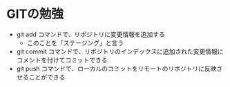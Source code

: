 # GITの勉強
- git add コマンドで、リポジトリに変更情報を追加する
    - このことを「ステージング」と言う
- git commit コマンドで、リポジトリのインデックスに追加された変更情報にコメントを付けてコミットできる
- git push コマンドで、ローカルのコミットをリモートのリポジトリに反映させることができる